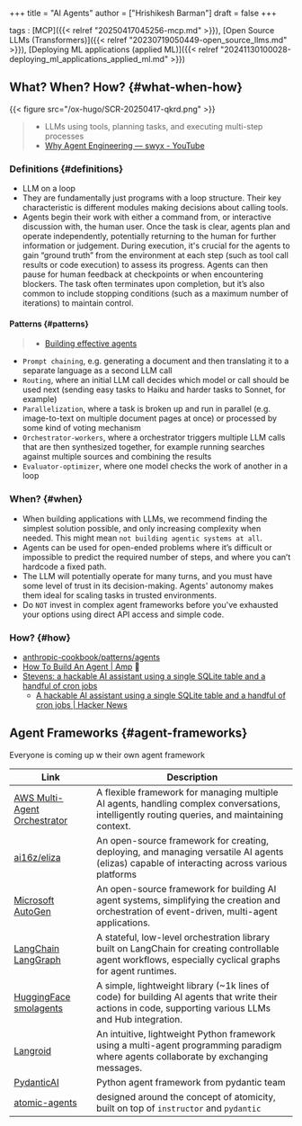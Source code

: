 +++
title = "AI Agents"
author = ["Hrishikesh Barman"]
draft = false
+++

tags
: [MCP]({{< relref "20250417045256-mcp.md" >}}), [Open Source LLMs (Transformers)]({{< relref "20230719050449-open_source_llms.md" >}}), [Deploying ML applications (applied ML)]({{< relref "20241130100028-deploying_ml_applications_applied_ml.md" >}})


## What? When? How? {#what-when-how}

{{< figure src="/ox-hugo/SCR-20250417-qkrd.png" >}}

> -   LLMs using tools, planning tasks, and executing multi-step processes
> -   [Why Agent Engineering — swyx - YouTube](https://www.youtube.com/watch?v=5N33E9tC400)


### Definitions {#definitions}

-   LLM on a loop
-   They are fundamentally just programs with a loop structure. Their key characteristic is different modules making decisions about calling tools.
-   Agents begin their work with either a command from, or interactive discussion with, the human user. Once the task is clear, agents plan and operate independently, potentially returning to the human for further information or judgement. During execution, it's crucial for the agents to gain “ground truth” from the environment at each step (such as tool call results or code execution) to assess its progress. Agents can then pause for human feedback at checkpoints or when encountering blockers. The task often terminates upon completion, but it’s also common to include stopping conditions (such as a maximum number of iterations) to maintain control.


#### Patterns {#patterns}

> -   [Building effective agents](https://simonwillison.net/2024/Dec/20/building-effective-agents/)

-   `Prompt chaining`, e.g. generating a document and then translating it to a separate language as a second LLM call
-   `Routing`, where an initial LLM call decides which model or call should be used next (sending easy tasks to Haiku and harder tasks to Sonnet, for example)
-   `Parallelization`, where a task is broken up and run in parallel (e.g. image-to-text on multiple document pages at once) or processed by some kind of voting mechanism
-   `Orchestrator-workers`, where a orchestrator triggers multiple LLM calls that are then synthesized together, for example running searches against multiple sources and combining the results
-   `Evaluator-optimizer`, where one model checks the work of another in a loop


### When? {#when}

-   When building applications with LLMs, we recommend finding the simplest solution possible, and only increasing complexity when needed. This might mean `not building agentic systems at all`.
-   Agents can be used for open-ended problems where it’s difficult or impossible to predict the required number of steps, and where you can’t hardcode a fixed path.
-   The LLM will potentially operate for many turns, and you must have some level of trust in its decision-making. Agents' autonomy makes them ideal for scaling tasks in trusted environments.
-   Do `NOT` invest in complex agent frameworks before you've exhausted your options using direct API access and simple code.


### How? {#how}

-   [anthropic-cookbook/patterns/agents](https://github.com/anthropics/anthropic-cookbook/tree/main/patterns/agents)
-   [How To Build An Agent | Amp](https://ampcode.com/how-to-build-an-agent) 🌟
-   [Stevens: a hackable AI assistant using a single SQLite table and a handful of cron jobs](https://www.geoffreylitt.com/2025/04/12/how-i-made-a-useful-ai-assistant-with-one-sqlite-table-and-a-handful-of-cron-jobs)
    -   [A hackable AI assistant using a single SQLite table and a handful of cron jobs | Hacker News](https://news.ycombinator.com/item?id=43681287)


## Agent Frameworks {#agent-frameworks}

Everyone is coming up w their own agent framework

| Link                                                                                | Description                                                                                                                                              |
|-------------------------------------------------------------------------------------|----------------------------------------------------------------------------------------------------------------------------------------------------------|
| [AWS Multi-Agent Orchestrator](https://github.com/awslabs/multi-agent-orchestrator) | A flexible framework for managing multiple AI agents, handling complex conversations, intelligently routing queries, and maintaining context.            |
| [ai16z/eliza](https://github.com/ai16z/eliza)                                       | An open-source framework for creating, deploying, and managing versatile AI agents (elizas) capable of interacting across various platforms              |
| [Microsoft AutoGen](https://github.com/microsoft/autogen)                           | An open-source framework for building AI agent systems, simplifying the creation and orchestration of event-driven, multi-agent applications.            |
| [LangChain LangGraph](https://langchain-ai.github.io/langgraph/)                    | A stateful, low-level orchestration library built on LangChain for creating controllable agent workflows, especially cyclical graphs for agent runtimes. |
| [HuggingFace smolagents](https://huggingface.co/blog/smolagents)                    | A simple, lightweight library (~1k lines of code) for building AI agents that write their actions in code, supporting various LLMs and Hub integration.  |
| [Langroid](https://github.com/langroid/langroid)                                    | An intuitive, lightweight Python framework using a multi-agent programming paradigm where agents collaborate by exchanging messages.                     |
| [PydanticAI](https://ai.pydantic.dev/)                                              | Python agent framework from pydantic team                                                                                                                |
| [atomic-agents](https://github.com/BrainBlend-AI/atomic-agents)                     | designed around the concept of atomicity, built on top of `instructor` and `pydantic`                                                                    |
